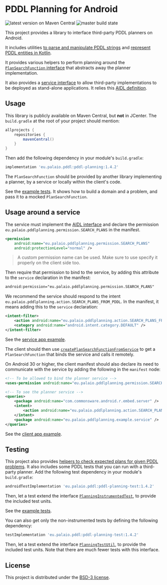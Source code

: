 # PDDL Planning for Android

![](https://img.shields.io/maven-central/v/eu.palaio.pddl/pddl-planning "latest version on Maven Central")
![](https://img.shields.io/github/workflow/status/aldebaran/pddl-planning-android/Android%20CI "master build state")

This project provides a library to interface third-party PDDL planners on Android.

It includes utilities
[to parse and manipulate PDDL strings](pddl-planning/src/main/java/eu/palaio/pddlplanning/PDDL.kt)
and
[represent PDDL entities in Kotlin](pddl-planning/src/main/java/eu/palaio/pddlplanning/BaseOntology.kt).

It provides various helpers to perform planning around the
[`PlanSearchFunction` interface](pddl-planning/src/main/java/eu/palaio/pddlplanning/Planning.kt)
that abstracts away the planner implementation.

It also provides a
[service interface](pddl-planning/src/main/java/eu/palaio/pddlplanning/PDDLPlannerServiceClient.kt)
to allow third-party implementations to be deployed as stand-alone applications.
It relies this [AIDL definition](pddl-planning/src/main/aidl/eu/palaio/pddlplanning/IPDDLPlannerService.aidl).

## Usage

This library is publicly available on Maven Central, but **not** in JCenter.
The `build.gradle` at the root of your project should mention:

```groovy
allprojects {
    repositories {
        mavenCentral()
    }
}
```

Then add the following dependency in your module's `build.gradle`:

```groovy
implementation 'eu.palaio.pddl:pddl-planning:1.4.2'
```

The `PlanSearchFunction` should be provided by another library implementing a planner,
by a service or locally within the client's code.

See the [example tests](pddl-planning-test/src/androidTest/java/eu/palaio/pddlplanning/test/ExamplePlanningInstrumentedTest.kt).
It shows how to build a domain and a problem,
and pass it to a mocked `PlanSearchFunction`.

## Usage around a service

The service must implement the [AIDL interface](pddl-planning/src/main/aidl/eu/palaio/pddlplanning/IPDDLPlannerService.aidl)
and declare the permission `eu.palaio.pddlplanning.permission.SEARCH_PLANS` in the manifest.

```xml
<permission
    android:name="eu.palaio.pddlplanning.permission.SEARCH_PLANS"
    android:protectionLevel="normal" />
```

> A custom permission name can be used.
> Make sure to use specify it properly on the client side too.

Then require that permission to bind to the service,
by adding this attribute to the `service` declaration in the manifest:
```xml
android:permission="eu.palaio.pddlplanning.permission.SEARCH_PLANS"
```

We recommend the service should respond to the intent
`eu.palaio.pddlplanning.action.SEARCH_PLANS_FROM_PDDL`.
In the manifest, it means adding this to the `service` declaration:

```xml
<intent-filter>
    <action android:name="eu.palaio.pddlplanning.action.SEARCH_PLANS_FROM_PDDL" />
    <category android:name="android.intent.category.DEFAULT" />
</intent-filter>
```

See the [service app example](service-app-example/src/main/java/eu/palaio/pddlplanning/example/service/ExamplePDDLPlannerService.kt).

The client should then use
[`createPlanSearchFunctionFromService`](pddl-planning/src/main/java/eu/palaio/pddlplanning/PDDLPlannerServiceClient.kt)
to get a `PlanSearchFunction` that binds the service and calls it remotely.

On Android 30 or higher,
the client manifest should also declare its need to communicate with the service by adding
the following in the `manifest` node:

```xml
<!-- To be allowed to bind the planner service -->
<uses-permission android:name="eu.palaio.pddlplanning.permission.SEARCH_PLANS" />

<!-- To see the planner service -->
<queries>
    <package android:name="com.commonsware.android.r.embed.server" />
    <intent>
        <action android:name="eu.palaio.pddlplanning.action.SEARCH_PLANS_FROM_PDDL" />
    </intent>
    <package android:name="eu.palaio.pddlplanning.example.service" />
</queries>
```

See the [client app example](client-app-example/src/main/java/eu/palaio/pddlplanning/example/client/ExampleClientActivity.kt).

## Testing

This project also provides
[helpers to check expected plans for given PDDL problems](pddl-planning-test/src/main/java/eu/palaio/pddlplanning/test/PlanningTestUtil.kt).
It also includes some PDDL tests that you can run with a third-party planner.
Add the following test dependency in your module's `build.gradle`:

```groovy
androidTestImplementation 'eu.palaio.pddl:pddl-planning-test:1.4.2'
```

Then, let a test extend the interface
[`PlanningInstrumentedTest`](pddl-planning-test/src/main/java/eu/palaio/pddlplanning/test/PlanningInstrumentedTest.kt),
to provide the included test units.

See the [example tests](pddl-planning-test/src/androidTest/java/eu/palaio/pddlplanning/test/ExamplePlanningInstrumentedTest.kt).

You can also get only the non-instrumented tests by defining the following dependency:

```groovy
testImplementation 'eu.palaio.pddl:pddl-planning-test:1.4.2'
```

Then, let a test extend the interface
[`PlanningTestUtil`](pddl-planning-test/src/main/java/eu/palaio/pddlplanning/test/PlanningTestUtil.kt),
to provide the included test units.
Note that there are much fewer tests with this interface.

## License

This project is distributed under the [BSD-3 license](LICENSE).
